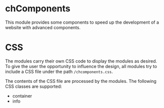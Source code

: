 # chComponents

This module provides some components to speed up the development of a website with advanced components.

# CSS
 
The modules carry their own CSS code to display the modules as desired.
To give the user the opportunity to influence the design, all modules try to include a CSS file under the path `/chcomponents.css`.
 
The contents of the CSS file are processed by the modules. The following CSS classes are supported:

- container
- info
